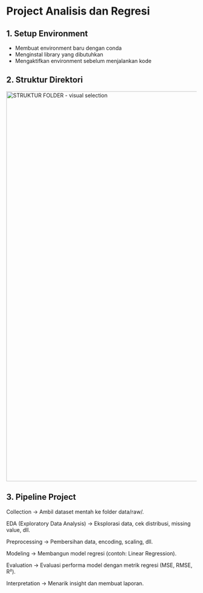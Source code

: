 # Project Analisis dan Regresi

## 1. Setup Environment
- Membuat environment baru dengan conda
- Menginstal library yang dibutuhkan
- Mengaktifkan environment sebelum menjalankan kode

## 2. Struktur Direktori
<img width="584" height="1030" alt="STRUKTUR FOLDER - visual selection" src="https://github.com/user-attachments/assets/4fc79969-271d-4f38-aba4-d1dc6e12a9e8" />


## 3. Pipeline Project

Collection → Ambil dataset mentah ke folder data/raw/.

EDA (Exploratory Data Analysis) → Eksplorasi data, cek distribusi, missing value, dll.

Preprocessing → Pembersihan data, encoding, scaling, dll.

Modeling → Membangun model regresi (contoh: Linear Regression).

Evaluation → Evaluasi performa model dengan metrik regresi (MSE, RMSE, R²).

Interpretation → Menarik insight dan membuat laporan.
